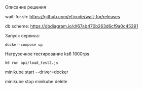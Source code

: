Описание решения

wait-for.sh: https://github.com/eficode/wait-for/releases 

db scheme: https://dbdiagram.io/d/67ab470b263d6cf9a0c45391

Запуск сервиса:

```docker-compose up```

Нагрузочное тестирование ks6 1000rps

```k6 run api/load_test2.js```



minikube start --driver=docker

minikube stop
minikube delete

